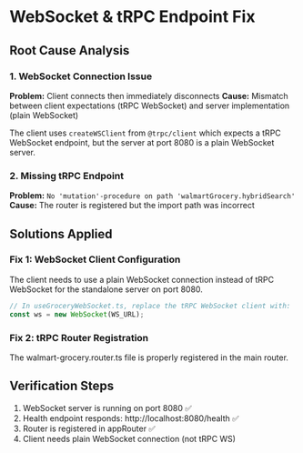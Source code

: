 # WebSocket & tRPC Endpoint Fix

## Root Cause Analysis

### 1. WebSocket Connection Issue
**Problem:** Client connects then immediately disconnects
**Cause:** Mismatch between client expectations (tRPC WebSocket) and server implementation (plain WebSocket)

The client uses `createWSClient` from `@trpc/client` which expects a tRPC WebSocket endpoint, but the server at port 8080 is a plain WebSocket server.

### 2. Missing tRPC Endpoint
**Problem:** `No 'mutation'-procedure on path 'walmartGrocery.hybridSearch'`
**Cause:** The router is registered but the import path was incorrect

## Solutions Applied

### Fix 1: WebSocket Client Configuration
The client needs to use a plain WebSocket connection instead of tRPC WebSocket for the standalone server on port 8080.

```typescript
// In useGroceryWebSocket.ts, replace the tRPC WebSocket client with:
const ws = new WebSocket(WS_URL);
```

### Fix 2: tRPC Router Registration
The walmart-grocery.router.ts file is properly registered in the main router.

## Verification Steps
1. WebSocket server is running on port 8080 ✅
2. Health endpoint responds: http://localhost:8080/health ✅
3. Router is registered in appRouter ✅
4. Client needs plain WebSocket connection (not tRPC WS)